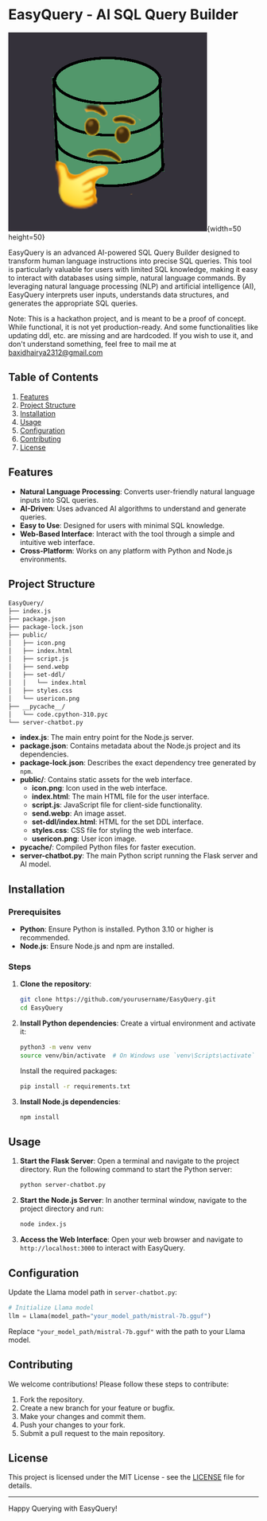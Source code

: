 # EasyQuery - AI SQL Query Builder

![icon](public/icon.png){width=50 height=50}

EasyQuery is an advanced AI-powered SQL Query Builder designed to transform human language instructions into precise SQL queries. This tool is particularly valuable for users with limited SQL knowledge, making it easy to interact with databases using simple, natural language commands. By leveraging natural language processing (NLP) and artificial intelligence (AI), EasyQuery interprets user inputs, understands data structures, and generates the appropriate SQL queries.

Note: This is a hackathon project, and is meant to be a proof of concept. While functional, it is not yet production-ready. And some functionalities like updating ddl, etc. are missing and are hardcoded. If you wish to use it, and don't understand something, feel free to mail me at baxidhairya2312@gmail.com

## Table of Contents

1. [Features](#features)
2. [Project Structure](#project-structure)
3. [Installation](#installation)
4. [Usage](#usage)
5. [Configuration](#configuration)
6. [Contributing](#contributing)
7. [License](#license)

## Features

- **Natural Language Processing**: Converts user-friendly natural language inputs into SQL queries.
- **AI-Driven**: Uses advanced AI algorithms to understand and generate queries.
- **Easy to Use**: Designed for users with minimal SQL knowledge.
- **Web-Based Interface**: Interact with the tool through a simple and intuitive web interface.
- **Cross-Platform**: Works on any platform with Python and Node.js environments.

## Project Structure

```
EasyQuery/
├── index.js
├── package.json
├── package-lock.json
├── public/
│   ├── icon.png
│   ├── index.html
│   ├── script.js
│   ├── send.webp
│   ├── set-ddl/
│   │   └── index.html
│   ├── styles.css
│   └── usericon.png
├── __pycache__/
│   └── code.cpython-310.pyc
└── server-chatbot.py
```

- **index.js**: The main entry point for the Node.js server.
- **package.json**: Contains metadata about the Node.js project and its dependencies.
- **package-lock.json**: Describes the exact dependency tree generated by `npm`.
- **public/**: Contains static assets for the web interface.
  - **icon.png**: Icon used in the web interface.
  - **index.html**: The main HTML file for the user interface.
  - **script.js**: JavaScript file for client-side functionality.
  - **send.webp**: An image asset.
  - **set-ddl/index.html**: HTML for the set DDL interface.
  - **styles.css**: CSS file for styling the web interface.
  - **usericon.png**: User icon image.
- **__pycache__/**: Compiled Python files for faster execution.
- **server-chatbot.py**: The main Python script running the Flask server and AI model.

## Installation

### Prerequisites

- **Python**: Ensure Python is installed. Python 3.10 or higher is recommended.
- **Node.js**: Ensure Node.js and npm are installed.

### Steps

1. **Clone the repository**:
   ```bash
   git clone https://github.com/yourusername/EasyQuery.git
   cd EasyQuery
   ```

2. **Install Python dependencies**:
   Create a virtual environment and activate it:
   ```bash
   python3 -m venv venv
   source venv/bin/activate  # On Windows use `venv\Scripts\activate`
   ```
   Install the required packages:
   ```bash
   pip install -r requirements.txt
   ```

3. **Install Node.js dependencies**:
   ```bash
   npm install
   ```

## Usage

1. **Start the Flask Server**:
   Open a terminal and navigate to the project directory. Run the following command to start the Python server:
   ```bash
   python server-chatbot.py
   ```

2. **Start the Node.js Server**:
   In another terminal window, navigate to the project directory and run:
   ```bash
   node index.js
   ```

3. **Access the Web Interface**:
   Open your web browser and navigate to `http://localhost:3000` to interact with EasyQuery.

## Configuration

Update the Llama model path in `server-chatbot.py`:

```python
# Initialize Llama model
llm = Llama(model_path="your_model_path/mistral-7b.gguf")
```

Replace `"your_model_path/mistral-7b.gguf"` with the path to your Llama model.

## Contributing

We welcome contributions! Please follow these steps to contribute:

1. Fork the repository.
2. Create a new branch for your feature or bugfix.
3. Make your changes and commit them.
4. Push your changes to your fork.
5. Submit a pull request to the main repository.

## License

This project is licensed under the MIT License - see the [LICENSE](LICENSE) file for details.

---

Happy Querying with EasyQuery!
